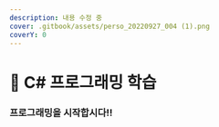 ```yaml
---
description: 내용 수정 중
cover: .gitbook/assets/perso_20220927_004 (1).png
coverY: 0
---
```


# 💩 C# 프로그래밍 학습

### 프로그래밍을 시작합시다!!
